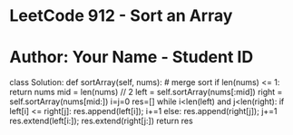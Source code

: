 # LeetCode 912 - Sort an Array
# Author: Your Name - Student ID

class Solution:
    def sortArray(self, nums):
        # merge sort
        if len(nums) <= 1:
            return nums
        mid = len(nums) // 2
        left = self.sortArray(nums[:mid])
        right = self.sortArray(nums[mid:])
        i=j=0
        res=[]
        while i<len(left) and j<len(right):
            if left[i] <= right[j]:
                res.append(left[i]); i+=1
            else:
                res.append(right[j]); j+=1
        res.extend(left[i:]); res.extend(right[j:])
        return res
